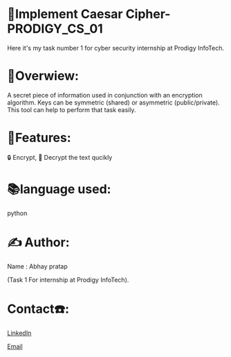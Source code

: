 #  🔑Implement Caesar Cipher- PRODIGY_CS_01

 
Here it's my task number 1 for cyber security internship at Prodigy InfoTech.

# 🚀Overwiew:
A secret piece of information used in conjunction with an encryption algorithm. Keys can be symmetric (shared) or asymmetric (public/private).
This tool can help to perform that task easily.

# 📌Features:
 
 🔒 Encrypt,
 🔐 Decrypt the text qucikly

# 📚language used:
 
 python

# ✍️ Author:
Name : Abhay pratap

(Task 1 For internship at Prodigy InfoTech).

# Contact☎️:
[LinkedIn](https://www.linkedin.com/in/ap-saini-5aa231302/)

[Email](pratapabhay8256@gmail.com)

